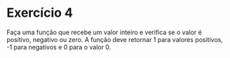 # Exercício 4

Faça uma função que recebe um valor inteiro e verifica se o valor é positivo, negativo ou zero.
A função deve retornar 1 para valores positivos, -1 para negativos e 0 para o valor 0.
